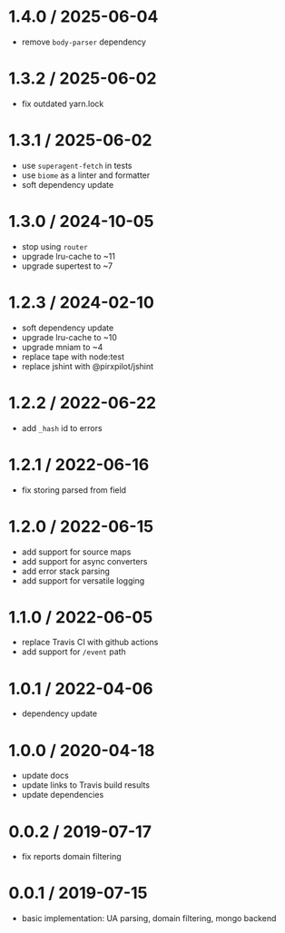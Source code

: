 
1.4.0 / 2025-06-04
==================

 * remove `body-parser` dependency

1.3.2 / 2025-06-02
==================

 * fix outdated yarn.lock

1.3.1 / 2025-06-02
==================

 * use `superagent-fetch` in tests
 * use `biome` as a linter and formatter
 * soft dependency update

1.3.0 / 2024-10-05
==================

 * stop using `router`
 * upgrade lru-cache to ~11
 * upgrade supertest to ~7

1.2.3 / 2024-02-10
==================

 * soft dependency update
 * upgrade lru-cache to ~10
 * upgrade mniam to ~4
 * replace tape with node:test
 * replace jshint with @pirxpilot/jshint

1.2.2 / 2022-06-22
==================

 * add `_hash` id to errors

1.2.1 / 2022-06-16
==================

 * fix storing parsed from field

1.2.0 / 2022-06-15
==================

 * add support for source maps
 * add support for async converters
 * add error stack parsing
 * add support for versatile logging

1.1.0 / 2022-06-05
==================

 * replace Travis CI with github actions
 * add support for `/event` path

1.0.1 / 2022-04-06
==================

 * dependency update

1.0.0 / 2020-04-18
==================

 * update docs
 * update links to Travis build results
 * update dependencies

0.0.2 / 2019-07-17
==================

 * fix reports domain filtering

0.0.1 / 2019-07-15
==================

 * basic implementation: UA parsing, domain filtering, mongo backend
